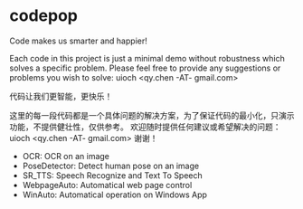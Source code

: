 # codepop

Code makes us smarter and happier!

Each code in this project is just a minimal demo without robustness which solves a specific problem.
Please feel free to provide any suggestions or problems you wish to solve: uioch <qy.chen -AT- gmail.com>

代码让我们更智能，更快乐！

这里的每一段代码都是一个具体问题的解决方案，为了保证代码的最小化，只演示功能，不提供健壮性，仅供参考。
欢迎随时提供任何建议或希望解决的问题：uioch <qy.chen -AT- gmail.com>
谢谢！


* OCR: OCR on an image
* PoseDetector: Detect human pose on an image
* SR_TTS: Speech Recognize and Text To Speech
* WebpageAuto: Automatical web page control
* WinAuto: Automatical operation on Windows App
